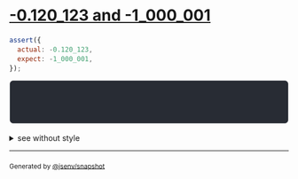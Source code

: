 # [-0.120_123 and -1_000_001](../../number.test.js#L95)

```js
assert({
  actual: -0.120_123,
  expect: -1_000_001,
});
```

![img](throw.svg)

<details>
  <summary>see without style</summary>

```console
AssertionError: actual and expect are different

actual:         -0.120_123
expect: -1_000_001
```

</details>

---
<sub>
  Generated by <a href="https://github.com/jsenv/core/tree/main/packages/independent/snapshot">@jsenv/snapshot</a>
</sub>